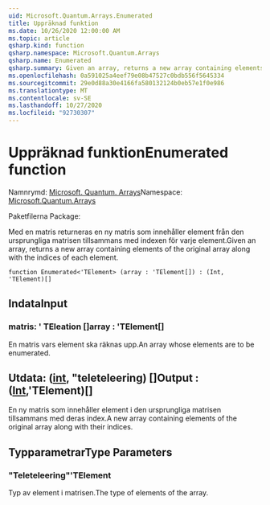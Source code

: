 ```yaml
---
uid: Microsoft.Quantum.Arrays.Enumerated
title: Uppräknad funktion
ms.date: 10/26/2020 12:00:00 AM
ms.topic: article
qsharp.kind: function
qsharp.namespace: Microsoft.Quantum.Arrays
qsharp.name: Enumerated
qsharp.summary: Given an array, returns a new array containing elements of the original array along with the indices of each element.
ms.openlocfilehash: 0a591025a4eef79e08b47527c0bdb556f5645334
ms.sourcegitcommit: 29e0d88a30e4166fa580132124b0eb57e1f0e986
ms.translationtype: MT
ms.contentlocale: sv-SE
ms.lasthandoff: 10/27/2020
ms.locfileid: "92730307"
---
```

# <a name="enumerated-function"></a><span data-ttu-id="559d6-102">Uppräknad funktion</span><span class="sxs-lookup"><span data-stu-id="559d6-102">Enumerated function</span></span>

<span data-ttu-id="559d6-103">Namnrymd: [Microsoft. Quantum. Arrays](xref:Microsoft.Quantum.Arrays)</span><span class="sxs-lookup"><span data-stu-id="559d6-103">Namespace: [Microsoft.Quantum.Arrays](xref:Microsoft.Quantum.Arrays)</span></span>

<span data-ttu-id="559d6-104">Paketfilerna [](https://nuget.org/packages/)</span><span class="sxs-lookup"><span data-stu-id="559d6-104">Package: [](https://nuget.org/packages/)</span></span>


<span data-ttu-id="559d6-105">Med en matris returneras en ny matris som innehåller element från den ursprungliga matrisen tillsammans med indexen för varje element.</span><span class="sxs-lookup"><span data-stu-id="559d6-105">Given an array, returns a new array containing elements of the original array along with the indices of each element.</span></span>

```qsharp
function Enumerated<'TElement> (array : 'TElement[]) : (Int, 'TElement)[]
```


## <a name="input"></a><span data-ttu-id="559d6-106">Indata</span><span class="sxs-lookup"><span data-stu-id="559d6-106">Input</span></span>

### <a name="array--telement"></a><span data-ttu-id="559d6-107">matris: ' TEleation []</span><span class="sxs-lookup"><span data-stu-id="559d6-107">array : 'TElement[]</span></span>

<span data-ttu-id="559d6-108">En matris vars element ska räknas upp.</span><span class="sxs-lookup"><span data-stu-id="559d6-108">An array whose elements are to be enumerated.</span></span>



## <a name="output--inttelement"></a><span data-ttu-id="559d6-109">Utdata: ([int](xref:microsoft.quantum.lang-ref.int), "teleteleering) []</span><span class="sxs-lookup"><span data-stu-id="559d6-109">Output : ([Int](xref:microsoft.quantum.lang-ref.int),'TElement)[]</span></span>

<span data-ttu-id="559d6-110">En ny matris som innehåller element i den ursprungliga matrisen tillsammans med deras index.</span><span class="sxs-lookup"><span data-stu-id="559d6-110">A new array containing elements of the original array along with their indices.</span></span>

## <a name="type-parameters"></a><span data-ttu-id="559d6-111">Typparametrar</span><span class="sxs-lookup"><span data-stu-id="559d6-111">Type Parameters</span></span>

### <a name="telement"></a><span data-ttu-id="559d6-112">"Teleteleering"</span><span class="sxs-lookup"><span data-stu-id="559d6-112">'TElement</span></span>

<span data-ttu-id="559d6-113">Typ av element i matrisen.</span><span class="sxs-lookup"><span data-stu-id="559d6-113">The type of elements of the array.</span></span>